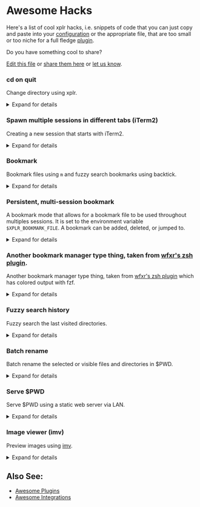 # Awesome Hacks

Here's a list of cool xplr hacks, i.e. snippets of code that you can just copy
and paste into your [configuration][1] or the appropriate file, that are
too small or too niche for a full fledge [plugin][2].

Do you have something cool to share?

[Edit this file][3] or [share them here][4] or [let us know][5].

### cd on quit

Change directory using xplr.

<details>
<summary>Expand for details</summary>

- Author: [@sayanarijit][8]
- Tested on: Linux

With this alias set, you can navigate directories using xplr by entering
xcd command, and when you quit by pressing enter, you will enter the
directory.

You can of course, quit with plain Quit (i.e. by pressing q) to
gracefully cancel "cd on quit".

```bash
alias xcd='cd "$(xplr --print-pwd-as-result)"'
```

</details>

### Spawn multiple sessions in different tabs (iTerm2)

Creating a new session that starts with iTerm2.

<details>
<summary>Expand for details</summary>

- Author: [@lmburns][9]
- Requires: iTerm2
- Tested on: MacOS

```lua
xplr.config.modes.builtin.default.key_bindings.on_key["ctrl-n"] = {
  help = "new session",
  messages = {
    { BashExecSilently = [[
        osascript <<EOF
        tell application "iTerm2"
          tell current window
            create tab with default profile
            tell current session to write text "xplr"
          end tell
        end tell
      ]]
    },
  },
}
```

</details>

### Bookmark

Bookmark files using `m` and fuzzy search bookmarks using backtick.

<details>
<summary>Expand for details</summary>

[![xplr-bookmark.gif][7]][6]

- Author: [@sayanarijit][8]
- Requires: fzf
- Tested on: Linux

```lua
xplr.config.modes.builtin.default.key_bindings.on_key.m = {
  help = "bookmark",
  messages = {
    {
      BashExecSilently = [===[
        PTH="${XPLR_FOCUS_PATH:?}"
        if echo "${PTH:?}" >> "${XPLR_SESSION_PATH:?}/bookmarks"; then
          echo "LogSuccess: ${PTH:?} added to bookmarks" >> "${XPLR_PIPE_MSG_IN:?}"
        else
          echo "LogError: Failed to bookmark ${PTH:?}" >> "${XPLR_PIPE_MSG_IN:?}"
        fi
      ]===],
    },
  },
}

xplr.config.modes.builtin.default.key_bindings.on_key["`"] = {
  help = "go to bookmark",
  messages = {
    {
      BashExec = [===[
        PTH=$(cat "${XPLR_SESSION_PATH:?}/bookmarks" | fzf --no-sort)
        if [ "$PTH" ]; then
          echo FocusPath: "'"${PTH:?}"'" >> "${XPLR_PIPE_MSG_IN:?}"
        fi
      ]===],
    },
  },
}
```

</details>

### Persistent, multi-session bookmark

A bookmark mode that allows for a bookmark file to be used throughout multiples
sessions. It is set to the environment variable `$XPLR_BOOKMARK_FILE`. A
bookmark can be added, deleted, or jumped to.

<details>
<summary>Expand for details</summary>

- Author: [@lmburns][9]
- Requires: fzf, sd
- Tested on: MacOS

```lua
-- Bookmark: mode binding
xplr.config.modes.custom.bookmark = {
  name = "bookmark",
  key_bindings = {
    on_key = {
      m = {
        help = "bookmark dir",
        messages = {
          { BashExecSilently = [[
              PTH="${XPLR_FOCUS_PATH:?}"
              if [ -d "${PTH}" ]; then
                PTH="${PTH}"
              elif [ -f "${PTH}" ]; then
                PTH="$(dirname "${PTH}")"
              fi
              if echo "${PTH:?}" >> "${XPLR_BOOKMARK_FILE:?}"; then
                echo "LogSuccess: ${PTH:?} added to bookmarks" >> "${XPLR_PIPE_MSG_IN:?}"
              else
                echo "LogError: Failed to bookmark ${PTH:?}" >> "${XPLR_PIPE_MSG_IN:?}"
              fi
            ]]
          },
        },
      },
      g = {
        help = "go to bookmark",
        messages = {
          {
            BashExec = [===[
              PTH=$(cat "${XPLR_BOOKMARK_FILE:?}" | fzf --no-sort)
              if [ "$PTH" ]; then
                echo FocusPath: "'"${PTH:?}"'" >> "${XPLR_PIPE_MSG_IN:?}"
              fi
            ]===]
          },
        },
      },
      d = {
        help = "delete bookmark",
        messages = {
          { BashExec = [[
              PTH=$(cat "${XPLR_BOOKMARK_FILE:?}" | fzf --no-sort)
              sd "$PTH\n" "" "${XPLR_BOOKMARK_FILE:?}"
            ]]
          },
        },
      },
      esc = {
        help = "cancel",
        messages = {
          "PopMode",
        },
      },
    },
  },
}
```

</details>

### Another bookmark manager type thing, taken from [wfxr's zsh plugin][13].

Another bookmark manager type thing, taken from [wfxr's zsh plugin][13] which has colored output with fzf.

<details>
<summary>Expand for details</summary>

- Author: [@lmburns][9]
- Requires: fzf, exa
- Tested on: MacOS

```lua
xplr.config.modes.builtin.go_to.key_bindings.on_key.b = {
  help = "bookmark jump",
  messages = {
    "PopMode",
    { BashExec = [===[
        field='\(\S\+\s*\)'
        esc=$(printf '\033')
        N="${esc}[0m"
        R="${esc}[31m"
        G="${esc}[32m"
        Y="${esc}[33m"
        B="${esc}[34m"
        pattern="s#^${field}${field}${field}${field}#$Y\1$R\2$N\3$B\4$N#"
        PTH=$(sed 's#: # -> #' "$PATHMARKS_FILE"| nl| column -t \
        | gsed "${pattern}" \
        | fzf --ansi \
            --height '40%' \
            --preview="echo {}|sed 's#.*->  ##'| xargs exa --color=always" \
            --preview-window="right:50%" \
        | sed 's#.*->  ##')
        if [ "$PTH" ]; then
          echo ChangeDirectory: "'"${PTH:?}"'" >> "${XPLR_PIPE_MSG_IN:?}"
        fi
      ]===]
    },
  }
}
```

</details>

### Fuzzy search history

Fuzzy search the last visited directories.

<details>
<summary>Expand for details</summary>

- Author: [@sayanarijit][8]
- Requires: fzf
- Tested on: Linux

```lua
xplr.config.modes.builtin.go_to.key_bindings.on_key.h = {
  help = "history",
  messages = {
    "PopMode",
    {
      BashExec = [===[
        PTH=$(cat "${XPLR_PIPE_HISTORY_OUT:?}" | sort -u | fzf --no-sort)
        if [ "$PTH" ]; then
          echo ChangeDirectory: "'"${PTH:?}"'" >> "${XPLR_PIPE_MSG_IN:?}"
        fi
      ]===],
    },
  },
}
```

</details>

### Batch rename

Batch rename the selected or visible files and directories in $PWD.

<details>
<summary>Expand for details</summary>

[![xplr-rename.gif][11]][10]

- Author: [@sayanarijit][8]
- Requires: [pipe-rename][12]
- Tested on: Linux

```lua
xplr.config.modes.builtin.default.key_bindings.on_key.R = {
  help = "batch rename",
  messages = {
    {
      BashExec = [===[
       SELECTION=$(cat "${XPLR_PIPE_SELECTION_OUT:?}")
       NODES=${SELECTION:-$(cat "${XPLR_PIPE_DIRECTORY_NODES_OUT:?}")}
       if [ "$NODES" ]; then
         echo -e "$NODES" | renamer
         echo ExplorePwdAsync >> "${XPLR_PIPE_MSG_IN:?}"
       fi
     ]===],
    },
  },
}
```

</details>

### Serve $PWD

Serve $PWD using a static web server via LAN.

<details>
<summary>Expand for details</summary>

- Author: [@sayanarijit][8]
- Requires: [sfz][14], fzf
- Tested on: Linux

```lua
xplr.config.modes.builtin.default.key_bindings.on_key.S = {
  help = "serve $PWD",
  messages = {
    {
      BashExec = [===[
        IP=$(ip addr | grep -w inet | cut -d/ -f1 | grep -Eo '[0-9]{1,3}\.[0-9]{      1,3}\.[0-9]{1,3}\.[0-9]{1,3}' | fzf --prompt 'Select IP > ')
        echo "IP: ${IP:?}"
        read -p "Port (default 5000): " PORT
        echo
        sfz --all --cors --no-ignore --bind ${IP:?} --port ${PORT:-5000} . &
        sleep 1 && read -p '[press enter to exit]'
        kill -9 %1
      ]===],
    },
  },
}
```

</details>

### Image viewer (imv)

Preview images using [imv][17].

<details>
<summary>Expand for details</summary>

- Author: [@sayanarijit][8]
- Requires: [imv][17], [xdotool][18]
- Tested on: Linux

```lua
xplr.config.modes.builtin.default.key_bindings.on_key.P = {
  help = "preview",
  messages = {
    {
      BashExecSilently = [===[
        FIFO_PATH="/tmp/xplr.fifo"

        if [ -e "$FIFO_PATH" ]; then
          echo StopFifo >> "$XPLR_PIPE_MSG_IN"
          rm "$FIFO_PATH"
        else
          mkfifo "$FIFO_PATH"
          "$HOME/.local/bin/imv-open.sh" "$FIFO_PATH" "$XPLR_FOCUS_PATH" &
          echo "StartFifo: '$FIFO_PATH'" >> "$XPLR_PIPE_MSG_IN"
        fi
      ]===],
    },
  },
}
```

$HOME/.local/bin/imv-open.sh

```bash
#!/usr/bin/env bash

FIFO_PATH="$1"
IMAGE="$2"
MAINWINDOW="$(xdotool getactivewindow)"
IMV_PID="$(pgrep imv)"

if [ ! "$IMV_PID" ]; then
  imv "$IMAGE" &
  IMV_PID=$!
fi

sleep 0.5

xdotool windowactivate "$MAINWINDOW"

while read -r path; do
  imv-msg "$IMV_PID" close all
  imv-msg "$IMV_PID" open "$path"
done < "$FIFO_PATH"

imv-msg "$IMV_PID" quit
[ -e "$FIFO_PATH" ] && rm -f "$FIFO_PATH"
```

</details>

## Also See:

- [Awesome Plugins][15]
- [Awesome Integrations][16]

[1]: configuration.md
[2]: plugin.md
[3]: https://github.com/sayanarijit/xplr/edit/main/docs/en/src/awesome-hacks.md
[4]: https://github.com/sayanarijit/xplr/discussions/categories/show-and-tell
[5]: community.md
[6]: https://gifyu.com/image/rGSR
[7]: https://s4.gifyu.com/images/xplr-bookmark.gif
[8]: https://github.com/sayanarijit
[9]: https://github.com/lmburns
[10]: https://gifyu.com/image/rGbo
[11]: https://s4.gifyu.com/images/xplr-rename.gif
[12]: https://github.com/marcusbuffett/pipe-rename
[13]: https://github.com/wfxr/formarks
[14]: https://github.com/weihanglo/sfz
[15]: awesome-plugins.md
[16]: awesome-integrations.md
[17]: https://sr.ht/~exec64/imv
[18]: https://www.semicomplete.com/projects/xdotool
